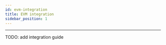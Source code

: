 ```yaml
---
id: evm-integration
title: EVM integration
sidebar_position: 1
---
```


---

TODO: add integration guide
